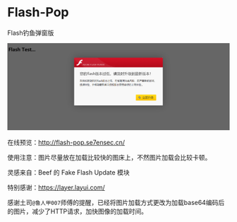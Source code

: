 # Flash-Pop

Flash钓鱼弹窗版

![](https://raw.githubusercontent.com/r00tSe7en/pictures/master/flashpop.png)

在线预览：http://flash-pop.se7ensec.cn/

使用注意：图片尽量放在加载比较快的图床上，不然图片加载会比较卡顿。

灵感来自：Beef 的 Fake Flash Update 模块

特别感谢：https://layer.layui.com/

感谢土司`@鲁人甲007`师傅的提醒，已经将图片加载方式更改为加载base64编码后的图片，减少了HTTP请求，加快图像的加载时间。
